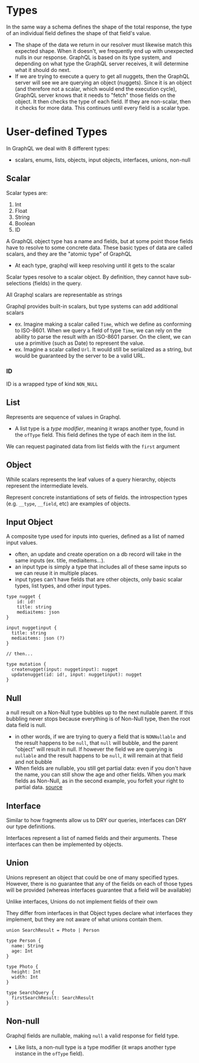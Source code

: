 
# Types
In the same way a schema defines the shape of the total response, the type of an individual field defines the shape of that field's value.
- The shape of the data we return in our resolver must likewise match this expected shape. When it doesn't, we frequently end up with unexpected nulls in our response.
GraphQL is based on its type system, and depending on what type the GraphQL server receives, it will determine what it should do next.
- If we are trying to execute a query to get all nuggets, then the GraphQL server will see we are querying an object (nuggets). Since it is an object (and therefore not a scalar, which would end the execution cycle), GraphQL server knows that it needs to "fetch" those fields on the object. It then checks the type of each field. If they are non-scalar, then it checks for more data. This continues until every field is a scalar type. 

# User-defined Types
In GraphQL we deal with 8 different types:
- scalars, enums, lists, objects, input objects, interfaces, unions, non-null

## Scalar
Scalar types are:
1. Int
2. Float
3. String
4. Boolean
5. ID

A GraphQL object type has a name and fields, but at some point those fields have to resolve to some concrete data. These basic types of data are called scalars, and they are the "atomic type" of GraphQL
- At each type, graphql will keep resolving until it gets to the scalar

Scalar types resolve to a scalar object. By definition, they cannot have sub-selections (fields) in the query.

All Graphql scalars are representable as strings

Graphql provides built-in scalars, but type systems can add additional scalars
- ex. Imagine making a scalar called `Time`, which we define as conforming to ISO-8601. When we query a field of type `Time`, we can rely on the ability to parse the result with an ISO-8601 parser. On the client, we can use a primitive (such as Date) to represent the value.
- ex. Imagine a scalar called `Url`. It would still be serialized as a string, but would be guaranteed by the server to be a valid URL.

### ID
ID is a wrapped type of kind `NON_NULL`

## List
Represents are sequence of values in Graphql.
- A list type is a *type modifier*, meaning it wraps another type, found in the `ofType` field. This field defines the type of each item in the list.

We can request paginated data from list fields with the `first` argument

## Object
While scalars represents the leaf values of a query hierarchy, objects represent the intermediate levels.

Represent concrete instantiations of sets of fields. the introspection types (e.g. `__type`, `__field`, etc) are examples of objects.

## Input Object
A composite type used for inputs into queries, defined as a list of named input values.
- often, an update and create operation on a db record will take in the same inputs (ex. title, mediaitems...).
- an input type is simply a type that includes all of these same inputs so we can reuse it in multiple places.
- input types can't have fields that are other objects, only basic scalar types, list types, and other input types.
```
type nugget {
	id: id!
	title: string
	mediaitems: json
}

input nuggetinput {
  title: string
  mediaitems: json (?)
}

// then...

type mutation {
  createnugget(input: nuggetinput): nugget
  updatenugget(id: id!, input: nuggetinput): nugget
}

```

## Null
a null result on a Non-Null type bubbles up to the next nullable parent. If this bubbling never stops because everything is of Non-Null type, then the root data field is null.
- in other words, if we are trying to query a field that is `NONNullable` and the result happens to be `null`, that `null` will bubble, and the parent "object" will result in null. If however the field we are querying is `nullable` and the result happens to be `null`, it will remain at that field and not bubble
- When fields are nullable, you still get partial data: even if you don't have the name, you can still show the age and other fields. When you mark fields as Non-Null, as in the second example, you forfeit your right to partial data.
[source](http://spec.graphql.org/June2018/#sec-Errors)

## Interface
Similar to how fragments allow us to DRY our queries, interfaces can DRY our type definitions.

Interfaces represent a list of named fields and their arguments. These interfaces can then be implemented by objects.

## Union
Unions represent an object that could be one of many specified types. However, there is no guarantee that any of the fields on each of those types will be provided (whereas interfaces guarantee that a field will be available)

Unlike interfaces, Unions do not implement fields of their own

They differ from interfaces in that Object types declare what interfaces they implement, but they are not aware of what unions contain them.

```
union SearchResult = Photo | Person

type Person {
  name: String
  age: Int
}

type Photo {
  height: Int
  width: Int
}

type SearchQuery {
  firstSearchResult: SearchResult
}
```

## Non-null
Graphql fields are nullable, making `null` a valid response for field type.
- Like lists, a non-null type is a type modifier (it wraps another type instance in the `ofType` field).